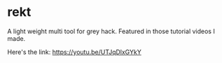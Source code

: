 # rekt
A light weight multi tool for grey hack. Featured in those tutorial videos I made.

Here's the link: https://youtu.be/UTJqDlxGYkY
